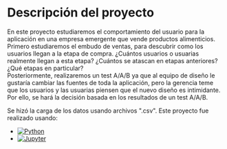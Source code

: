 # Descripción del proyecto  

En este proyecto estudiaremos el comportamiento del usuario para la aplicación en una empresa emergente que vende productos alimenticios. Primero estudiaremos el embudo de ventas, para descubrir como los usuarios llegan a la etapa de compra. ¿Cuántos usuarios o usuarias realmente llegan a esta etapa? ¿Cuántos se atascan en etapas anteriores? ¿Qué etapas en particular?  
Posteriormente, realizaremos un test A/A/B ya que al equipo de diseño le gustaría cambiar las fuentes de toda la aplicación, pero la gerencia teme que los usuarios y las usuarias piensen que el nuevo diseño es intimidante. Por ello, se hará la decisión basada en los resultados de un test A/A/B.

Se hizó la carga de los datos usando archivos ".csv". Este proyecto fue realizado usando:
- [![Python](https://img.shields.io/badge/Python-yellow?style=for-the-badge&logo=python&logoColor=white&labelColor=101010)]()
- [![Jupyter](https://img.shields.io/badge/Jupyter_Notebook-F37626?style=for-the-badge&logo=jupyter&logoColor=F37626&labelColor=101010)]()
